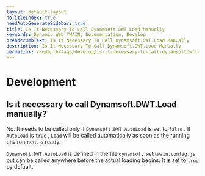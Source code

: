 ```yaml
---
layout: default-layout
noTitleIndex: true
needAutoGenerateSidebar: true
title: Is It Necessary To Call Dynamsoft.DWT.Load Manually
keywords: Dynamic Web TWAIN, Documentation, Develop
breadcrumbText: Is It Necessary To Call Dynamsoft.DWT.Load Manually
description: Is It Necessary To Call Dynamsoft.DWT.Load Manually
permalink: /indepth/faqs/develop/is-it-necessary-to-call-dynamsoftdwtload-manually.html
---
```


# Development

## Is it necessary to call Dynamsoft.DWT.Load manually? 

No. It needs to be called only if `Dynamsoft.DWT.AutoLoad` is set to `false` . If `AutoLoad` is `true` , `Load` will be called automatically as soon as the running environment is ready.

`Dynamsoft.DWT.AutoLoad` is defined in the file `dynamsoft.webtwain.config.js` but can be called anywhere before the actual loading begins. It is set to `true` by default.
